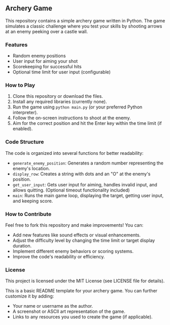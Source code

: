 ## Archery Game 

This repository contains a simple archery game written in Python. The game simulates a classic challenge where you test your skills by shooting arrows at an enemy peeking over a castle wall.

### Features

* Random enemy positions
* User input for aiming your shot
* Scorekeeping for successful hits
* Optional time limit for user input (configurable)

### How to Play

1. Clone this repository or download the files.
2. Install any required libraries (currently none).
3. Run the game using `python main.py` (or your preferred Python interpreter).
4. Follow the on-screen instructions to shoot at the enemy.
5. Aim for the correct position and hit the Enter key within the time limit (if enabled).

### Code Structure

The code is organized into several functions for better readability:

* `generate_enemy_position`: Generates a random number representing the enemy's location.
* `display_row`: Creates a string with dots and an "O" at the enemy's position.
* `get_user_input`: Gets user input for aiming, handles invalid input, and allows quitting. (Optional timeout functionality included)
* `main`: Runs the main game loop, displaying the target, getting user input, and keeping score.

### How to Contribute

Feel free to fork this repository and make improvements! You can:

* Add new features like sound effects or visual enhancements.
* Adjust the difficulty level by changing the time limit or target display duration.
* Implement different enemy behaviors or scoring systems.
* Improve the code's readability or efficiency.

### License

This project is licensed under the MIT License (see LICENSE file for details).

This is a basic README template for your archery game. You can further customize it by adding:

* Your name or username as the author.
* A screenshot or ASCII art representation of the game.
* Links to any resources you used to create the game (if applicable). 

